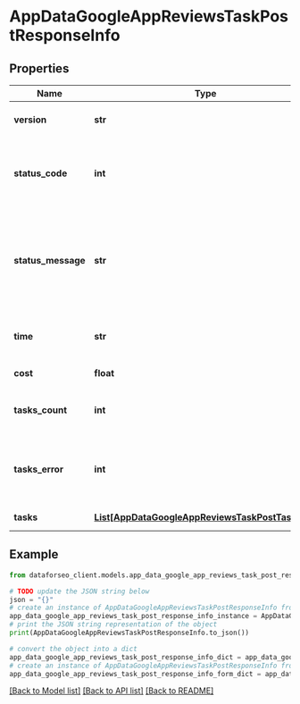 # AppDataGoogleAppReviewsTaskPostResponseInfo


## Properties

Name | Type | Description | Notes
------------ | ------------- | ------------- | -------------
**version** | **str** | the current version of the API | [optional] 
**status_code** | **int** | general status code you can find the full list of the response codes here | [optional] 
**status_message** | **str** | general informational message you can find the full list of general informational messages here | [optional] 
**time** | **str** | total execution time, seconds | [optional] 
**cost** | **float** | total tasks cost, USD | [optional] 
**tasks_count** | **int** | the number of tasks in the tasks array | [optional] 
**tasks_error** | **int** | the number of tasks in the tasks array returned with an error | [optional] 
**tasks** | [**List[AppDataGoogleAppReviewsTaskPostTaskInfo]**](AppDataGoogleAppReviewsTaskPostTaskInfo.md) | array of tasks | [optional] 

## Example

```python
from dataforseo_client.models.app_data_google_app_reviews_task_post_response_info import AppDataGoogleAppReviewsTaskPostResponseInfo

# TODO update the JSON string below
json = "{}"
# create an instance of AppDataGoogleAppReviewsTaskPostResponseInfo from a JSON string
app_data_google_app_reviews_task_post_response_info_instance = AppDataGoogleAppReviewsTaskPostResponseInfo.from_json(json)
# print the JSON string representation of the object
print(AppDataGoogleAppReviewsTaskPostResponseInfo.to_json())

# convert the object into a dict
app_data_google_app_reviews_task_post_response_info_dict = app_data_google_app_reviews_task_post_response_info_instance.to_dict()
# create an instance of AppDataGoogleAppReviewsTaskPostResponseInfo from a dict
app_data_google_app_reviews_task_post_response_info_form_dict = app_data_google_app_reviews_task_post_response_info.from_dict(app_data_google_app_reviews_task_post_response_info_dict)
```
[[Back to Model list]](../README.md#documentation-for-models) [[Back to API list]](../README.md#documentation-for-api-endpoints) [[Back to README]](../README.md)


